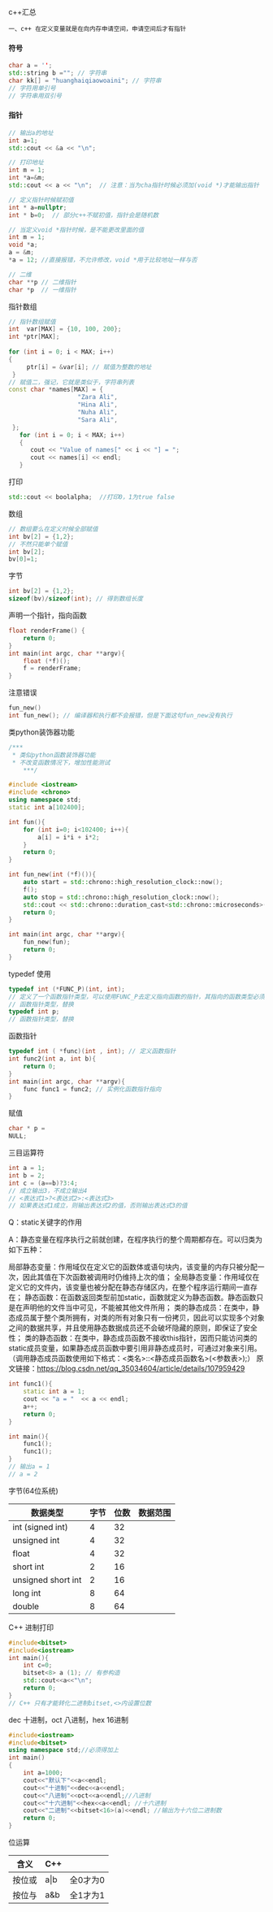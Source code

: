 c++汇总

```
一、c++ 在定义变量就是在向内存申请空间，申请空间后才有指针
```



#### 符号

```c++
char a = '';
std::string b =""; // 字符串
char kk[] = "huanghaiqiaowoaini"; // 字符串
// 字符用单引号
// 字符串用双引号
```

#### 指针

```C++
// 输出a的地址
int a=1;
std::cout << &a << "\n";

// 打印地址
int m = 1;
int *a=&m;
std::cout << a << "\n";  // 注意：当为cha指针时候必须加(void *)才能输出指针

// 定义指针时候赋初值
int * a=nullptr;
int * b=0;  // 部分c++不赋初值，指针会是随机数

// 当定义void *指针时候，是不能更改里面的值
int m = 1;
void *a;
a = &m;
*a = 12; //直接报错，不允许修改，void *用于比较地址一样与否

// 二维
char **p // 二维指针
char *p  // 一维指针
```

指针数组

```c++
// 指针数组赋值
int  var[MAX] = {10, 100, 200};
int *ptr[MAX];
 
for (int i = 0; i < MAX; i++)
{
     ptr[i] = &var[i]; // 赋值为整数的地址
 }
// 赋值二，强记，它就是类似于，字符串列表
const char *names[MAX] = {
                   "Zara Ali",
                   "Hina Ali",
                   "Nuha Ali",
                   "Sara Ali",
 };
   for (int i = 0; i < MAX; i++)
   {
      cout << "Value of names[" << i << "] = ";
      cout << names[i] << endl;
   }
```

打印

```c++
std::cout << boolalpha;  //打印0，1为true false
```

数组

```c++
// 数组要么在定义时候全部赋值
int bv[2] = {1,2};
// 不然只能单个赋值
int bv[2];
bv[0]=1;
```

字节

```c++
int bv[2] = {1,2};
sizeof(bv)/sizeof(int); // 得到数组长度
```

声明一个指针，指向函数

```c++
float renderFrame() {
	return 0;
}
int main(int argc, char **argv){
    float (*f)();
    f = renderFrame;
}
```
注意错误

```c++
fun_new()
int fun_new(); // 编译器和执行都不会报错，但是下面这句fun_new没有执行
```

类python装饰器功能

```C++
/***
 * 类似python函数装饰器功能
 * 不改变函数情况下，增加性能测试
    ***/

#include <iostream>
#include <chrono>
using namespace std;
static int a[102400];

int fun(){
    for (int i=0; i<102400; i++){
        a[i] = i*i + i*2; 
    }
    return 0;
}

int fun_new(int (*f)()){
    auto start = std::chrono::high_resolution_clock::now();
    f();
    auto stop = std::chrono::high_resolution_clock::now();
    std::cout << std::chrono::duration_cast<std::chrono::microseconds>(stop-start).count() << "微秒" <<endl;
    return 0;
}

int main(int argc, char **argv){
    fun_new(fun);
    return 0;
}
```

typedef 使用

```c++
typedef int (*FUNC_P)(int, int); 
// 定义了一个函数指针类型，可以使用FUNC_P去定义指向函数的指针，其指向的函数类型必须是返回值为int、参数为两个且均为int
// 函数指针类型，替换
typedef int p;
// 函数指针类型，替换
```

函数指针

```c++
typedef int ( *func)(int , int); // 定义函数指针
int func2(int a, int b){
    return 0;
}
int main(int argc, char **argv){
	func func1 = func2; // 实例化函数指针指向
}
```

赋值

```c++
char * p = 
NULL;
```

三目运算符

```c++
int a = 1;
int b = 2;
int c = (a==b)?3:4;
// 成立输出3，不成立输出4
// <表达式1>?<表达式2>:<表达式3>
// 如果表达式1成立，则输出表达式2的值，否则输出表达式3的值
```

Q：static关键字的作用

A：静态变量在程序执行之前就创建，在程序执行的整个周期都存在。可以归类为如下五种：

局部静态变量：作用域仅在定义它的函数体或语句块内，该变量的内存只被分配一次，因此其值在下次函数被调用时仍维持上次的值；
全局静态变量：作用域仅在定义它的文件内，该变量也被分配在静态存储区内，在整个程序运行期间一直存在；
静态函数：在函数返回类型前加static，函数就定义为静态函数。静态函数只是在声明他的文件当中可见，不能被其他文件所用；
类的静态成员：在类中，静态成员属于整个类所拥有，对类的所有对象只有一份拷贝，因此可以实现多个对象之间的数据共享，并且使用静态数据成员还不会破坏隐藏的原则，即保证了安全性；
类的静态函数：在类中，静态成员函数不接收this指针，因而只能访问类的static成员变量，如果静态成员函数中要引用非静态成员时，可通过对象来引用。（调用静态成员函数使用如下格式：<类名>::<静态成员函数名>(<参数表>);）
原文链接：https://blog.csdn.net/qq_35034604/article/details/107959429

```c++
int func1(){
    static int a = 1;
    cout << "a = "  << a << endl;
    a++;
    return 0;
}

int main(){
    func1();
    func1();
}
// 输出a = 1
// a = 2
```

字节(64位系统)

| 数据类型           | 字节 | 位数 | 数据范围 |
| ------------------ | ---- | ---- | -------- |
| int (signed int)   | 4    | 32   |          |
| unsigned int       | 4    | 32   |          |
| float              | 4    | 32   |          |
| short int          | 2    | 16   |          |
| unsigned short int | 2    | 16   |          |
| long int           | 8    | 64   |          |
| double             | 8    | 64   |          |

C++ 进制打印

```c++
#include<bitset>
#include<iostream>
int main(){
    int c=0;
    bitset<8> a (1); // 有参构造
    std::cout<<a<<"\n";
    return 0;
}
// C++ 只有才能转化二进制bitset,<>内设置位数
```

dec 十进制，oct 八进制，hex 16进制

```C++
#include<iostream>
#include<bitset>
using namespace std;//必须得加上 
int main()
{
	int a=1000;
	cout<<"默认下"<<a<<endl;
	cout<<"十进制"<<dec<<a<<endl;
	cout<<"八进制"<<oct<<a<<endl;//八进制 
	cout<<"十六进制"<<hex<<a<<endl;	//十六进制 
	cout<<"二进制"<<bitset<16>(a)<<endl; //输出为十六位二进制数 
	return 0;
}
```

位运算

| 含义   | C++  |          |
| ------ | ---- | -------- |
| 按位或 | a\|b | 全0才为0 |
| 按位与 | a&b  | 全1才为1 |
